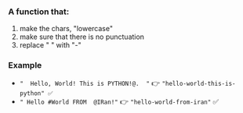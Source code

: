 ### A function that:
1) make the chars, "lowercase"
2) make sure that there is no punctuation
3) replace " " with "-"

### Example
- `"  Hello, World! This is PYTHON!@.  "` 👉 `"hello-world-this-is-python" ✅`<br>
- `" Hello #World FROM  @IRan!"` 👉 `"hello-world-from-iran"` ✅
